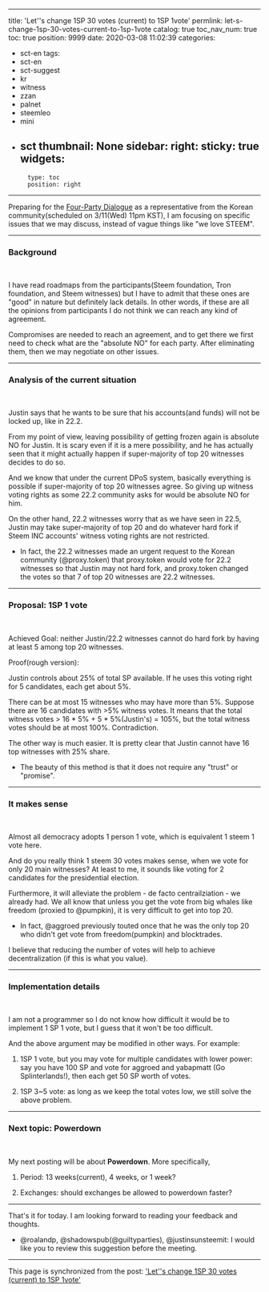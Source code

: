 
---
title: 'Let''s change 1SP 30 votes (current) to 1SP 1vote'
permlink: let-s-change-1sp-30-votes-current-to-1sp-1vote
catalog: true
toc_nav_num: true
toc: true
position: 9999
date: 2020-03-08 11:02:39
categories:
- sct-en
tags:
- sct-en
- sct-suggest
- kr
- witness
- zzan
- palnet
- steemleo
- mini
- sct
thumbnail: None
sidebar:
    right:
        sticky: true
widgets:
    -
        type: toc
        position: right
---


Preparing for the [Four-Party Dialogue](https://steemit.com/hive-101145/@sct/four-party-dialogue-proposal-steem-foundation-tron-foundation-steem-witnesses-and-korean-community) as a representative from the Korean community(scheduled on 3/11(Wed) 11pm KST), I am focusing on specific issues that we may discuss, instead of vague things like "we love STEEM".

---
### Background
<br>

I have read roadmaps from the participants(Steem foundation, Tron foundation, and Steem witnesses) but I have to admit that these ones are "good" in nature but definitely lack details. In other words, if these are all the opinions from participants I do not think we can reach any kind of agreement.

Compromises are needed to reach an agreement, and to get there we first need to check what are the "absolute NO" for each party. After eliminating them, then we may negotiate on other issues. 

---

### Analysis of the current situation
<br>

Justin says that he wants to be sure that his accounts(and funds) will not be locked up, like in 22.2. 

From my point of view, leaving possibility of getting frozen again is absolute NO for Justin. It is scary even if it is a mere possibility, and he has actually seen that it might actually happen if super-majority of top 20 witnesses decides to do so. 

And we know that under the current DPoS system, basically everything is possible if super-majority of top 20 witnesses agree. So giving up witness voting rights as some 22.2 community asks for would be absolute NO for him.

On the other hand, 22.2 witnesses worry that as we have seen in 22.5, Justin may take super-majority of top 20 and do whatever hard fork if Steem INC accounts' witness voting rights are not restricted. 

* In fact, the 22.2 witnesses made an urgent request to the Korean community (@proxy.token) that proxy.token would vote for 22.2 witnesses so that Justin may not hard fork, and proxy.token changed the votes so that 7 of top 20 witnesses are 22.2 witnesses. 

---

### Proposal: 1SP 1 vote
<br>

Achieved Goal: neither Justin/22.2 witnesses cannot do hard fork by having at least 5 among top 20 witnesses.

Proof(rough version): 

Justin controls about 25% of total SP available. If he uses this voting right for 5 candidates, each get about 5%. 

There can be at most 15 witnesses who may have more than 5%. Suppose there are 16 candidates with >5% witness votes. It means that the total witness votes > 16 * 5% + 5 * 5%(Justin's)  = 105%, but the total witness votes should be at most 100%. Contradiction. 

The other way is much easier. It is pretty clear that Justin cannot have 16 top witnesses with 25% share. 

* The beauty of this method is that it does not require any "trust" or "promise". 

---

### It makes sense
<br>

Almost all democracy adopts 1 person 1 vote, which is equivalent 1 steem 1 vote here. 

And do you really think 1 steem 30 votes makes sense, when we vote for only 20 main witnesses? At least to me, it sounds like voting for 2 candidates for the presidential election. 

Furthermore, it will alleviate the problem - de facto centrailziation - we already had. We all know that unless you get the vote from big whales like  freedom (proxied to @pumpkin), it is very difficult to get into top 20.

*  In fact, @aggroed previously touted once that he was the only top 20 who didn't get vote from freedom(pumpkin) and blocktrades. 

I believe that reducing the number of votes will help to achieve decentralization (if this is what you value). 

---

### Implementation details
<br>

I am not a programmer so I do not know how difficult it would be to implement 1 SP 1 vote, but I guess that it won't be too difficult. 

And the above argument may be modified in other ways. For example:

1. 1SP 1 vote, but you may vote for multiple candidates with lower power: say you have 100 SP and  vote for aggroed and yabapmatt (Go Splinterlands!), then each get 50 SP worth of votes. 

2. 1SP 3~5 vote: as long as we keep the total votes low, we still solve the above problem. 

---

### Next topic: Powerdown
<br>

My next posting will be about **Powerdown**. More specifically,

1. Period: 13 weeks(current), 4 weeks, or 1 week?

2. Exchanges: should exchanges be allowed to powerdown faster?

---

That's it for today. I am looking forward to reading your feedback and thoughts.

* @roalandp, @shadowspub(@guiltyparties), @justinsunsteemit: I would like you to review this suggestion before the meeting.

- - -

This page is synchronized from the post: ['Let''s change 1SP 30 votes (current) to 1SP 1vote'](https://steemit.com/@glory7/let-s-change-1sp-30-votes-current-to-1sp-1vote)
